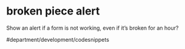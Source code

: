 # broken piece alert
Show an alert if a form is not working, even if it’s broken for an hour?

#department/development/codesnippets